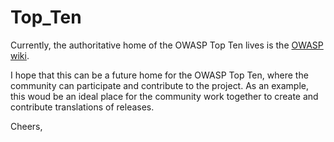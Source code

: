 Top_Ten
=======

Currently, the authoritative home of the OWASP Top Ten lives is the [OWASP wiki](https://www.owasp.org/index.php/Category:OWASP_Top_Ten_Project).

I hope that this can be a future home for the OWASP Top Ten, where the community can participate and contribute to the project. As an example, this woud be an ideal place for the community work together to create and contribute translations of releases.

Cheers,

